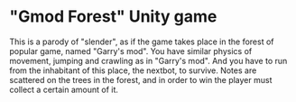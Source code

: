 # "Gmod Forest" Unity game
This is a parody of "slender", as if the game takes place in the forest of popular game, named "Garry's mod". You have similar physics of movement, jumping and crawling  as in "Garry's mod". And you have to run from the inhabitant of this place, the nextbot, to survive. Notes are scattered on the trees in the forest, and in order to win the player must collect a certain amount of it.
